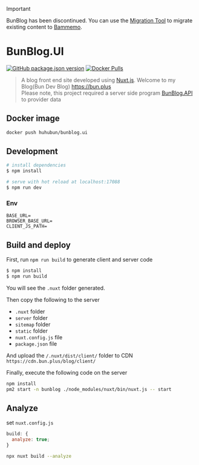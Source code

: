 > [!IMPORTANT]
> BunBlog has been discontinued. You can use the [Migration Tool](https://github.com/huhubun/BunBlogMigrationTool) to migrate existing content to [Bammemo](https://github.com/huhubun/bammemo).

# BunBlog.UI

[![GitHub package.json version](https://img.shields.io/github/package-json/v/huhubun/BunBlog.UI)](https://github.com/huhubun/BunBlog.UI)
[![Docker Pulls](https://img.shields.io/docker/pulls/huhubun/bunblog.ui)](https://hub.docker.com/r/huhubun/bunblog.ui)

> A blog front end site developed using [Nuxt.js](https://nuxtjs.org). Welcome to my Blog(Bun Dev Blog) https://bun.plus  
> Please note, this project required a server side program [BunBlog.API](https://github.com/huhubun/BunBlog.API)  to provider data

## Docker image

```bash
docker push huhubun/bunblog.ui
```

## Development

```bash
# install dependencies
$ npm install

# serve with hot reload at localhost:17088
$ npm run dev
```

### Env

```
BASE_URL=
BROWSER_BASE_URL=
CLIENT_JS_PATH=
```

## Build and deploy

First, run `npm run build` to generate client and server code

```bash
$ npm install
$ npm run build
```

You will see the `.nuxt` folder generated.

Then copy the following to the server

- `.nuxt` folder
- `server` folder
- `sitemap` folder
- `static` folder
- `nuxt.config.js` file
- `package.json` file

And upload the `/.nuxt/dist/client/` folder to CDN `https://cdn.bun.plus/blog/client/`

Finally, execute the following code on the server

```bash
npm install
pm2 start -n bunblog ./node_modules/nuxt/bin/nuxt.js -- start
```

## Analyze

set `nuxt.config.js`

```javascript
build: {
  analyze: true;
}
```

```bash
npx nuxt build --analyze
```
